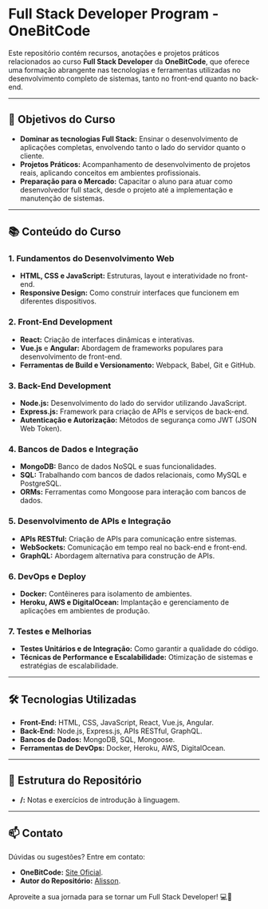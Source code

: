 # Full Stack Developer Program - OneBitCode

Este repositório contém recursos, anotações e projetos práticos relacionados ao curso **Full Stack Developer** da **OneBitCode**, que oferece uma formação abrangente nas tecnologias e ferramentas utilizadas no desenvolvimento completo de sistemas, tanto no front-end quanto no back-end.

---

## 🎯 **Objetivos do Curso**  
- **Dominar as tecnologias Full Stack:** Ensinar o desenvolvimento de aplicações completas, envolvendo tanto o lado do servidor quanto o cliente.  
- **Projetos Práticos:** Acompanhamento de desenvolvimento de projetos reais, aplicando conceitos em ambientes profissionais.  
- **Preparação para o Mercado:** Capacitar o aluno para atuar como desenvolvedor full stack, desde o projeto até a implementação e manutenção de sistemas.

---

## 📚 **Conteúdo do Curso**  

### 1. **Fundamentos do Desenvolvimento Web**  
- **HTML, CSS e JavaScript:** Estruturas, layout e interatividade no front-end.  
- **Responsive Design:** Como construir interfaces que funcionem em diferentes dispositivos.

### 2. **Front-End Development**  
- **React:** Criação de interfaces dinâmicas e interativas.  
- **Vue.js** e **Angular:** Abordagem de frameworks populares para desenvolvimento de front-end.  
- **Ferramentas de Build e Versionamento:** Webpack, Babel, Git e GitHub.

### 3. **Back-End Development**  
- **Node.js:** Desenvolvimento do lado do servidor utilizando JavaScript.  
- **Express.js:** Framework para criação de APIs e serviços de back-end.  
- **Autenticação e Autorização:** Métodos de segurança como JWT (JSON Web Token).

### 4. **Bancos de Dados e Integração**  
- **MongoDB:** Banco de dados NoSQL e suas funcionalidades.  
- **SQL:** Trabalhando com bancos de dados relacionais, como MySQL e PostgreSQL.  
- **ORMs:** Ferramentas como Mongoose para interação com bancos de dados.

### 5. **Desenvolvimento de APIs e Integração**  
- **APIs RESTful:** Criação de APIs para comunicação entre sistemas.  
- **WebSockets:** Comunicação em tempo real no back-end e front-end.  
- **GraphQL:** Abordagem alternativa para construção de APIs.

### 6. **DevOps e Deploy**  
- **Docker:** Contêineres para isolamento de ambientes.  
- **Heroku, AWS e DigitalOcean:** Implantação e gerenciamento de aplicações em ambientes de produção.

### 7. **Testes e Melhorias**  
- **Testes Unitários e de Integração:** Como garantir a qualidade do código.  
- **Técnicas de Performance e Escalabilidade:** Otimização de sistemas e estratégias de escalabilidade.

---

## 🛠️ **Tecnologias Utilizadas**  
- **Front-End:** HTML, CSS, JavaScript, React, Vue.js, Angular.  
- **Back-End:** Node.js, Express.js, APIs RESTful, GraphQL.  
- **Bancos de Dados:** MongoDB, SQL, Mongoose.  
- **Ferramentas de DevOps:** Docker, Heroku, AWS, DigitalOcean.

---

## 📂 **Estrutura do Repositório**  
- **/:** Notas e exercícios de introdução à linguagem.

---

## 📫 **Contato**  
Dúvidas ou sugestões? Entre em contato:  
- **OneBitCode:** [Site Oficial](https://onebitcode.com).  
- **Autor do Repositório:** [Alisson](mailto:alissonpef@gmail.com).  

Aproveite a sua jornada para se tornar um Full Stack Developer! 💻🚀
